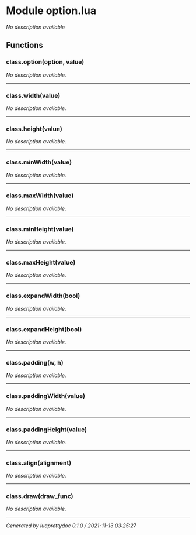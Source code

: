 # Module option.lua
_No description available_

## Functions

### class.option(option, value)

_No description available._

---

### class.width(value)

_No description available._

---

### class.height(value)

_No description available._

---

### class.minWidth(value)

_No description available._

---

### class.maxWidth(value)

_No description available._

---

### class.minHeight(value)

_No description available._

---

### class.maxHeight(value)

_No description available._

---

### class.expandWidth(bool)

_No description available._

---

### class.expandHeight(bool)

_No description available._

---

### class.padding(w, h)

_No description available._

---

### class.paddingWidth(value)

_No description available._

---

### class.paddingHeight(value)

_No description available._

---

### class.align(alignment)

_No description available._

---

### class.draw(draw_func)

_No description available._

---

_Generated by luaprettydoc 0.1.0 / 2021-11-13 03:25:27_
